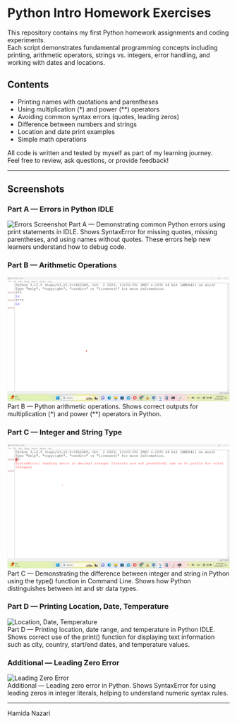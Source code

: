 # Python Intro Homework Exercises

This repository contains my first Python homework assignments and coding experiments.  
Each script demonstrates fundamental programming concepts including printing, arithmetic operators, strings vs. integers, error handling, and working with dates and locations.

## Contents
- Printing names with quotations and parentheses
- Using multiplication (*) and power (**) operators
- Avoiding common syntax errors (quotes, leading zeros)
- Difference between numbers and strings
- Location and date print examples
- Simple math operations

All code is written and tested by myself as part of my learning journey.  
Feel free to review, ask questions, or provide feedback!

---

## Screenshots

### Part A — Errors in Python IDLE
![Errors Screenshot](screenshots/PartA—ErrorsinPythonIDLE.png)
Part A — Demonstrating common Python errors using print statements in IDLE. Shows SyntaxError for missing quotes, missing parentheses, and using names without quotes. These errors help new learners understand how to debug code.

### Part B — Arithmetic Operations
![Python Arithmetic](screenshots/partB_arithmetic.png)  
Part B — Python arithmetic operations. Shows correct outputs for multiplication (*) and power (**) operators in Python.

### Part C — Integer and String Type
![Integer vs String](screenshots/partC_type.png)  
Part C — Demonstrating the difference between integer and string in Python using the type() function in Command Line. Shows how Python distinguishes between int and str data types.

### Part D — Printing Location, Date, Temperature
![Location, Date, Temperature](screenshots/part-2.jpg)  
Part D — Printing location, date range, and temperature in Python IDLE. Shows correct use of the print() function for displaying text information such as city, country, start/end dates, and temperature values.

### Additional — Leading Zero Error
![Leading Zero Error](screenshots/additional_leading_zero.jpg)  
Additional — Leading zero error in Python. Shows SyntaxError for using leading zeros in integer literals, helping to understand numeric syntax rules.

---

Hamida Nazari

